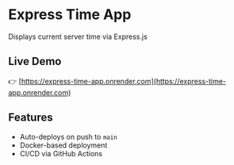 # Express Time App
Displays current server time via Express.js

## Live Demo
👉 [https://express-time-app.onrender.com](https://express-time-app.onrender.com)

## Features
- Auto-deploys on push to `main`
- Docker-based deployment
- CI/CD via GitHub Actions
